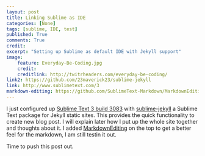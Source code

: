 ```yaml
---
layout: post
title: Linking Sublime as IDE
categories: [None]
tags: [sublime, IDE, test]
published: True
comments: True
credit: 
excerpt: "Setting up Sublime as default IDE with Jekyll support"
image: 
    feature: Everyday-Be-Coding.jpg
    credit:
    creditlink: http://twitrheaders.com/everyday-be-coding/
link2: https://github.com/23maverick23/sublime-jekyll
link: http://www.sublimetext.com/3
markdown-editing: https://github.com/SublimeText-Markdown/MarkdownEditing
---
```


I just configured up [Sublime Text 3 build 3083](link) with [sublime-jekyll](https://github.com/23maverick23/sublime-jekyll) a Sublime Text package for Jekyll static sites. This provides the quick functionality to create new blog post. I will explain later how I put up the whole site together and thoughts about it.
I added [MarkdownEditing](markdown-editing) on the top to get a better feel for the markdown, I am still testin it out.


Time to push this post out.